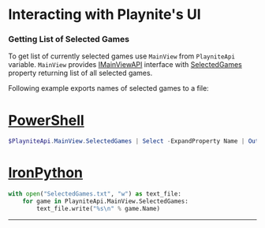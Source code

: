 Interacting with Playnite's UI
=====================

### Getting List of Selected Games

To get list of currently selected games use `MainView` from `PlayniteApi` variable. `MainView` provides [IMainViewAPI](xref:Playnite.SDK.IMainViewAPI) interface with [SelectedGames](xref:Playnite.SDK.IMainViewAPI.SelectedGames) property returning list of all selected games.

Following example exports names of selected games to a file:

# [PowerShell](#tab/tabpowershell)
```powershell
$PlayniteApi.MainView.SelectedGames | Select -ExpandProperty Name | Out-File "SelectedGames.txt"
```

# [IronPython](#tab/tabpython)
```python
with open("SelectedGames.txt", "w") as text_file:
    for game in PlayniteApi.MainView.SelectedGames:
        text_file.write("%s\n" % game.Name)
```
***